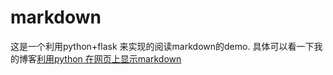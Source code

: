 # markdown
这是一个利用python+flask 来实现的阅读markdown的demo. 
具体可以看一下我的博客[利用python 在网页上显示markdown](https://blog.csdn.net/wangchao8110/article/details/85221568)
